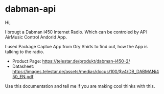 # dabman-api

Hi, 

I brougt a Dabman i450 Internet Radio. Which can be controled by API AirMusic Control Andorid App.

I used Package Captue App from Gry Shirts to find out, how the App is talking to the radio.

* Product Page: https://telestar.de/produkt/dabman-i450-2/
* Datasheet: https://images.telestar.de/assets/medias/docus/100/$v4/DB_DABMANi450_EN.pdf

Use this documentation and tell me if you are making cool thinks with this.

